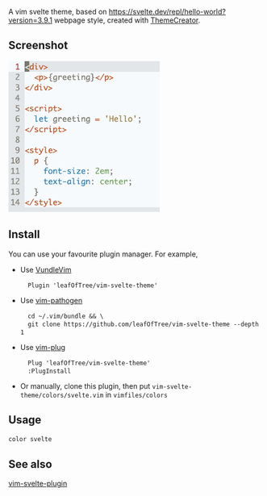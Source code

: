 A vim svelte theme, based on <https://svelte.dev/repl/hello-world?version=3.9.1> webpage style, created with [ThemeCreator][0].

## Screenshot

<img alt="screenshot" src="https://raw.githubusercontent.com/leafOfTree/leafOfTree.github.io/master/vim-svelte-theme.png" width="300" />

## Install

You can use your favourite plugin manager. For example, 

- Use [VundleVim][2]

        Plugin 'leafOfTree/vim-svelte-theme'

- Use [vim-pathogen][3]

        cd ~/.vim/bundle && \
        git clone https://github.com/leafOfTree/vim-svelte-theme --depth 1

- Use [vim-plug][4]

        Plug 'leafOfTree/vim-svelte-theme'
        :PlugInstall

- Or manually, clone this plugin, then put `vim-svelte-theme/colors/svelte.vim` in `vimfiles/colors`

## Usage

    color svelte

## See also

[vim-svelte-plugin][1]

[0]: http://mswift42.github.io/themecreator/
[1]: https://github.com/leafOfTree/vim-svelte-plugin
[2]: https://github.com/VundleVim/Vundle.vim
[3]: https://github.com/tpope/vim-pathogen
[4]: https://github.com/junegunn/vim-plug
